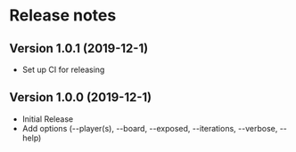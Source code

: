 Release notes
==========

Version 1.0.1 **(2019-12-1)**
----------------------------
- Set up CI for releasing

Version 1.0.0 **(2019-12-1)**
----------------------------
 - Initial Release
 - Add options (--player(s), --board, --exposed, --iterations, --verbose, --help)